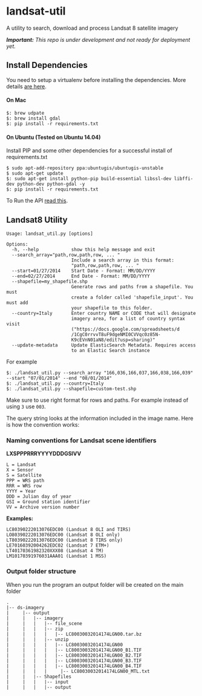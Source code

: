 landsat-util
============

A utility to search, download and process Landsat 8 satellite imagery

*__Important:__ This repo is under development and not ready for deployment yet.*

## Install Dependencies

You need to setup a virtualenv before installing the dependencies. More details [are here](https://gist.github.com/scisco/7485a7b9fac30be164c0).

#### On Mac

    $: brew udpate
    $: brew install gdal
    $: pip install -r requirements.txt

#### On Ubuntu (Tested on Ubuntu 14.04)

Install PIP and some other  dependencies for a successful install of requirements.txt

    $ sudo apt-add-repository ppa:ubuntugis/ubuntugis-unstable
    $ sudo apt-get update
    $: sudo apt-get install python-pip build-essential libssl-dev libffi-dev python-dev python-gdal -y
    $: pip install -r requirements.txt

To Run the API [read this](https://github.com/developmentseed/landsat-util/tree/master/api).

## Landsat8 Utility

```
Usage: landsat_util.py [options]

Options:
  -h, --help            show this help message and exit
  --search_array="path,row,path,row, ... "
                        Include a search array in this format:
                        "path,row,path,row, ... "
  --start=01/27/2014    Start Date - Format: MM/DD/YYYY
  --end=02/27/2014      End Date - Format: MM/DD/YYYY
  --shapefile=my_shapefile.shp
                        Generate rows and paths from a shapefile. You must
                        create a folder called 'shapefile_input'. You must add
                        your shapefile to this folder.
  --country=Italy       Enter country NAME or CODE that will designate
                        imagery area, for a list of country syntax visit
                        ("https://docs.google.com/spreadsheets/d
                        /1CgC0rrvvT8uF9dgeNMI0CVVqc0z85N-
                        K9cEVnN01aN8/edit?usp=sharing)"
  --update-metadata     Update ElasticSearch Metadata. Requires access
                        to an Elastic Search instance
```

For example

    $: ./landsat_util.py --search_array "166,036,166,037,166,038,166,039" --start "07/01/2014" --end "08/01/2014"
    $: ./landsat_util.py --country=Italy
    $: ./landsat_util.py --shapefile=custom-test.shp

Make sure to use right format for rows and paths. For example instead of using `3` use `003`.

The query string looks at the information included in the image name. Here is how the convention works:

### Naming conventions for Landsat scene identifiers

**LXSPPPRRRYYYYDDDGSIVV**
```
L = Landsat
X = Sensor
S = Satellite
PPP = WRS path
RRR = WRS row
YYYY = Year
DDD = Julian day of year
GSI = Ground station identifier
VV = Archive version number
```

**Examples:**
```
LC80390222013076EDC00 (Landsat 8 OLI and TIRS)
LO80390222013076EDC00 (Landsat 8 OLI only)
LT80390222013076EDC00 (Landsat 8 TIRS only)
LE70160392004262EDC02 (Landsat 7 ETM+)
LT40170361982320XXX08 (Landsat 4 TM)
LM10170391976031AAA01 (Landsat 1 MSS)
```

### Output folder structure

When you run the program an output folder will be created on the main folder

```
.
|-- ds-imagery
|     |-- output
|     |   |-- imagery
|     |   |   |-- file_scene
|     |   |   |-- zip
|     |   |   |   |-- LC80030032014174LGN00.tar.bz
|     |   |   |-- unzip
|     |   |   |   |-- LC80030032014174LGN00
|     |   |   |   |-- LC80030032014174LGN00_B1.TIF
|     |   |   |   |-- LC80030032014174LGN00_B2.TIF
|     |   |   |   |-- LC80030032014174LGN00_B3.TIF
|     |   |   |   |-- LC80030032014174LGN00_B4.TIF
|     |   |   |     |-- LC80030032014174LGN00_MTL.txt
|     |   |-- Shapefiles
|     |   |   |-- input
|     |   |   |-- output

```
